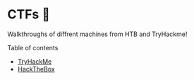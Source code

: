 # CTFs :triangular_flag_on_post:
Walkthroughs of diffrent machines from HTB and TryHackme! 

Table of contents 

- [TryHackMe](https://github.com/DanielIsaev/CTFs/tree/main/TryHackMe)
- [HackTheBox](https://github.com/DanielIsaev/CTFs/tree/main/HackTheBox)
